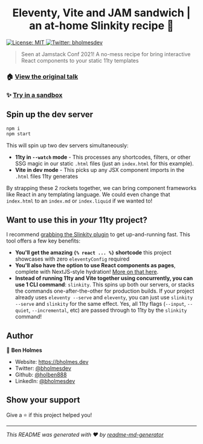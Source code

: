 <h1 align="center">Eleventy, Vite and JAM sandwich | an at-home Slinkity recipe 🥪</h1>
<p>
  <a href="https://github.com/Holben888/eleventy-vite-jam-sandwich/blob/main/LICENSE.md" target="_blank">
    <img alt="License: MIT" src="https://img.shields.io/badge/License-MIT-yellow.svg" />
  </a>
  <a href="https://twitter.com/bholmesdev" target="_blank">
    <img alt="Twitter: bholmesdev" src="https://img.shields.io/twitter/follow/bholmesdev.svg?style=social" />
  </a>
</p>

> Seen at Jamstack Conf 2021! A no-mess recipe for bring interactive React components to your static 11ty templates

### 🏠 [View the original talk](https://jamstackconf.com/talk/31cadaf67b08/the-11ty-web-component-and-jam-sandwich-a-recipe-for-making-the-static-interactive/)

### ✨ [Try in a sandbox](https://stackblitz.com/github/Holben888/eleventy-vite-jam-sandwich)

## Spin up the dev server

```sh
npm i
npm start
```

This will spin up two dev servers simultaneously:
- **11ty in `--watch` mode** - This processes any shortcodes, filters, or other SSG magic in our static `.html` files (just an `index.html` for this example).
- **Vite in dev mode** - This picks up any JSX component imports in the `.html` files 11ty generates

By strapping these 2 rockets together, we can bring component frameworks like React in any templating language. We could even change that `index.html` to an `index.md` or `index.liquid` if we wanted to!

## Want to use this in *your* 11ty project?

I recommend [grabbing the Slinkity plugin](https://slinkity.dev/) to get up-and-running fast. This tool offers a few key benefits:
- **You'll get the amazing `{% react ... %}` shortcode** this project showcases with zero `eleventyConfig` required
- **You'll also have the option to use React components as pages**, complete with NextJS-style hydration! [More on that here](https://slinkity.dev/docs/).
- **Instead of running 11ty and Vite together using concurrently, you can use 1 CLI command**: `slinkity`. This spins up both our servers, or stacks the commands one-after-the-other for production builds. If your project already uses `eleventy --serve` and `eleventy`, you can just use `slinkity --serve` and `slinkity` for the same effect. Yes, all 11ty flags (`--input`, `--quiet`, `--incremental`, etc) are passed through to 11ty by the `slinkity` command!

## Author

👤 **Ben Holmes**

* Website: https://bholmes.dev
* Twitter: [@bholmesdev](https://twitter.com/bholmesdev)
* Github: [@holben888](https://github.com/holben888)
* LinkedIn: [@bholmesdev](https://linkedin.com/in/bholmesdev)

## Show your support

Give a ⭐️ if this project helped you!

***
_This README was generated with ❤️ by [readme-md-generator](https://github.com/kefranabg/readme-md-generator)_
